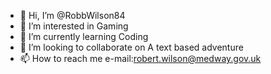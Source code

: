 - 👋 Hi, I’m @RobbWilson84
- 👀 I’m interested in Gaming
- 🌱 I’m currently learning Coding
- 💞️ I’m looking to collaborate on A text based adventure
- 📫 How to reach me e-mail:robert.wilson@medway.gov.uk

<!---
RobbWilson84/RobbWilson84 is a ✨ special ✨ repository because its `README.md` (this file) appears on your GitHub profile.
You can click the Preview link to take a look at your changes.
--->
